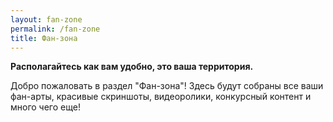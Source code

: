 ```yaml
---
layout: fan-zone
permalink: /fan-zone
title: Фан-зона
---
```


**Располагайтесь как вам удобно, это ваша территория.**

Добро пожаловать в раздел "Фан-зона"! Здесь будут собраны все ваши фан-арты, красивые скриншоты, видеоролики, конкурсный контент и много чего еще!